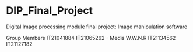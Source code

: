 # DIP_Final_Project
Digital Image processing module final project: Image manipulation software

Group Members
IT21041884
IT21065262 - Medis W.W.N.R
IT21134562
IT21127182

